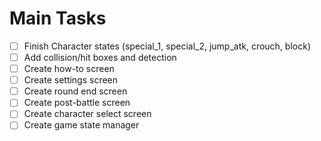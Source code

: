 # Main Tasks
- [ ] Finish Character states (special_1, special_2, jump_atk, crouch, block)
- [ ] Add collision/hit boxes and detection
- [ ] Create how-to screen
- [ ] Create settings screen
- [ ] Create round end screen
- [ ] Create post-battle screen
- [ ] Create character select screen
- [ ] Create game state manager
